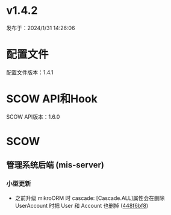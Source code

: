 # v1.4.2

发布于：2024/1/31 14:26:06



# 配置文件

配置文件版本：1.4.1


# SCOW API和Hook

SCOW API版本：1.6.0


# SCOW

## 管理系统后端 (mis-server) 

### 小型更新
- 之前升级 mikroORM 时 cascade: [Cascade.ALL]属性会在删除 UserAccount 时把 User 和 Account 也删掉 ([448f6bf8](https://github.com/PKUHPC/SCOW/commit/448f6bf80953848c7d69ea262f8d72c58038804d))



